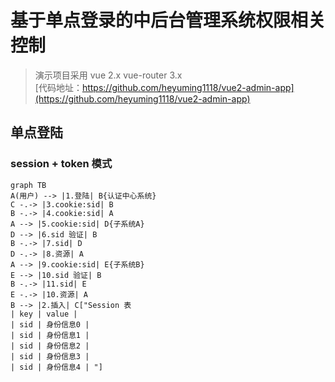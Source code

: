 # 基于单点登录的中后台管理系统权限相关控制

> 演示项目采用 vue 2.x vue-router 3.x  
> [代码地址：https://github.com/heyuming1118/vue2-admin-app](https://github.com/heyuming1118/vue2-admin-app)

## 单点登陆
###  session + token 模式
```mermaid
graph TB
A(用户) --> |1.登陆| B{认证中心系统}
C -.-> |3.cookie:sid| B      
B -.-> |4.cookie:sid| A     
A --> |5.cookie:sid| D{子系统A}
D --> |6.sid 验证| B      
B -.-> |7.sid| D      
D -.-> |8.资源| A      
A --> |9.cookie:sid| E{子系统B}
E --> |10.sid 验证| B
B -.-> |11.sid| E
E -.-> |10.资源| A
B --> |2.插入| C["Session 表
| key | value | 
| sid | 身份信息0 | 
| sid | 身份信息1 | 
| sid | 身份信息2 | 
| sid | 身份信息3 | 
| sid | 身份信息4 | "] 
```


